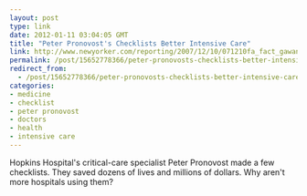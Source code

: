 ```yaml
---
layout: post
type: link
date: 2012-01-11 03:04:05 GMT
title: "Peter Pronovost's Checklists Better Intensive Care"
link: http://www.newyorker.com/reporting/2007/12/10/071210fa_fact_gawande?currentPage=all
permalink: /post/15652778366/peter-pronovosts-checklists-better-intensive-care
redirect_from: 
  - /post/15652778366/peter-pronovosts-checklists-better-intensive-care
categories:
- medicine
- checklist
- peter pronovost
- doctors
- health
- intensive care
---
```

<p>Hopkins Hospital's critical-care specialist Peter Pronovost made a few checklists. They saved dozens of lives and millions of dollars. Why aren't more hospitals using them?</p>